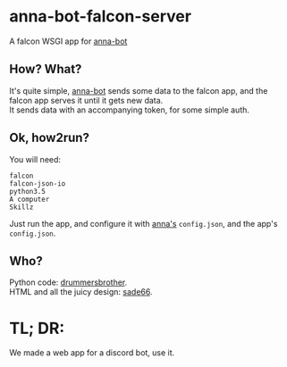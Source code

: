 # anna-bot-falcon-server
A falcon WSGI app for [anna-bot](https://github.com/drummersbrother/anna-bot "A discord bot called anna")

## How? What?
It's quite simple, [anna-bot](https://github.com/drummersbrother/anna-bot "A discord bot called anna") sends some data to the falcon app, and the falcon app serves it until it gets new data.  
It sends data with an accompanying token, for some simple auth.

## Ok, how2run?
You will need:
```
falcon
falcon-json-io
python3.5
A computer
Skillz
```
Just run the app, and configure it with [anna's](https://github.com/drummersbrother/anna-bot "A discord bot called anna") `config.json`, and the app's `config.json`.

## Who?
Python code: [drummersbrother](https://github.com/drummersbrother "LOOK MOM, IT'S ME!").  
HTML and all the juicy design: [sade66](https://github.com/sade66 "Check him out").

# TL; DR:
We made a web app for a discord bot, use it.